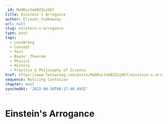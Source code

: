 ```yaml
---
_id: MwQRucYo6BZZwjKE7
title: Einstein's Arrogance
author: Eliezer_Yudkowsky
url: null
slug: einstein-s-arrogance
type: post
tags:
  - LessWrong
  - Concept
  - Post
  - Bayes'_Theorem
  - Physics
  - History
  - Practice_& Philosophy of Science
href: https://www.lesswrong.com/posts/MwQRucYo6BZZwjKE7/einstein-s-arrogance
sequence: Noticing Confusion
chapter: null
synchedAt: '2022-08-30T08:17:40.493Z'
---
```

# Einstein's Arrogance

